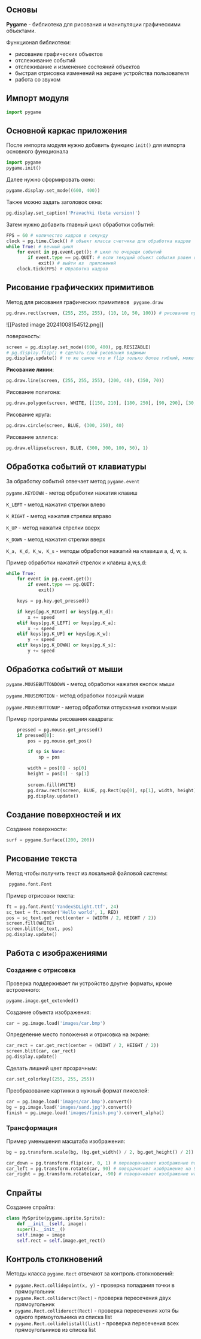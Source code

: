 ## Основы
**Pygame** - библиотека для рисования и манипуляции графическими объектами.

Функционал библиотеки:
- рисование графических объектов
- отслеживание событий
- отслеживание и изменение состояний объектов
- быстрая отрисовка изменений на экране устройства пользователя
- работа со звуком

## Импорт модуля

```python
import pygame
``` 
## Основной каркас приложения

После импорта модуля нужно добавить функцию `init()` для импорта основного функционала

```python
import pygame
pygame.init()
```

Далее нужно сформировать окно:

```python
pygame.display.set_mode((600, 400))
```

Также можно задать заголовок окна:

```python
pg.display.set_caption('Pravachki (beta version)')
```

Затем нужно добавить главный цикл обработки событий:

```python
FPS = 60 # количество кадров в секунду
clock = pg.time.Clock() # объект класса счетчика для обработка кадров
while True: # вечный цикл
    for event in pg.event.get(): # цикл по очереди событий
        if event.type == pg.QUIT: # если текущий объект события равен quit
            exit() # выйти из  приложений
    clock.tick(FPS) # Обработка кадров
```

## Рисование графических примитивов

Метод для рисования графических примитивов ` pygame.draw` 

```python
pg.draw.rect(screen, (255, 255, 255), (10, 10, 50, 100)) # рисование прямоугольника
```

![[Pasted image 20241008154512.png]]

поверхность:

```python
screen = pg.display.set_mode((600, 400), pg.RESIZABLE)
# pg.display.flip() # сделать слой рисования видимым
pg.display.update() # то же самое что и flip только более гибкий, может отображать отдельные объекты, а не весь слой
```

**Рисование линии**:

```python
pg.draw.line(screen, (255, 255, 255), (200, 40), (350, 70))
```

Рисование полигона:

```python
pg.draw.polygon(screen, WHITE, [[150, 210], [180, 250], [90, 290], [30, 230]])
```

Рисование круга:

```python
pg.draw.circle(screen, BLUE, (300, 250), 40)
```

Рисование эллипса:

```python
pg.draw.ellipse(screen, BLUE, (300, 300, 100, 50), 1)
```


## Обработка событий от клавиатуры

За обработку событий отвечает метод `pygame.event`

`pygame.KEYDOWN` - метод обработки нажатия клавиш

`K_LEFT` - метод нажатия стрелки влево

`K_RIGHT` - метод нажатия стрелки вправо

`K_UP` - метод нажатия стрелки вверх

`K_DOWN` - метод нажатия стрелки вверх

`K_a, K_d, K_w, K_s` - методы обработки нажатий на клавиши a, d, w, s.

Пример обработки нажатий стрелок и клавиш a,w,s,d:

```python
while True:
    for event in pg.event.get():
        if event.type == pg.QUIT:
            exit()

    keys = pg.key.get_pressed()

    if keys[pg.K_RIGHT] or keys[pg.K_d]:
        x += speed
    elif keys[pg.K_LEFT] or keys[pg.K_a]:
        x -= speed
    elif keys[pg.K_UP] or keys[pg.K_w]:
        y -= speed
    elif keys[pg.K_DOWN] or keys[pg.K_s]:
        y += speed
```

## Обработка событий от мыши

`pygame.MOUSEBUTTONDOWN` - метод обработки нажатия кнопок мыши

`pygame.MOUSEMOTION` - метод обработки позиций мыши

`pygame.MOUSEBUTTONUP` - метод обработки отпускания кнопки мыши

Пример программы рисования квадрата:

```python
    pressed = pg.mouse.get_pressed()
    if pressed[0]:
        pos = pg.mouse.get_pos()

        if sp is None:
            sp = pos

        width = pos[0] - sp[0]
        height = pos[1] - sp[1]
        
        screen.fill(WHITE)
        pg.draw.rect(screen, BLUE, pg.Rect(sp[0], sp[1], width, height))
        pg.display.update()
```

## Создание поверхностей и их 

Создание поверхности:

```python
surf = pygame.Surface((200, 200))
```
## Рисование текста

Метод чтобы получить текст из локальной файловой системы:

```python
 pygame.font.Font
```

Пример отрисовки текста:

```python
ft = pg.font.Font('YandexSDLight.ttf', 24)
sc_text = ft.render('Hello world', 1, RED)
pos = sc_text.get_rect(center = (WIDTH / 2, HEIGHT / 2))
screen.fill(WHITE)
screen.blit(sc_text, pos)
pg.display.update()
```

## Работа с изображениями
### Создание с отрисовка

Проверка поддерживает ли устройство другие форматы, кроме встроенного:

```python
pygame.image.get_extended()
```

Создание объекта изображения:

```python
car = pg.image.load('images/car.bmp')
```

Определение место положения и отрисовка на экране:

```python
car_rect = car.get_rect(center = (WIDHT / 2, HEIGHT / 2))
screen.blit(car, car_rect)
pg.display.update()
```

Сделать лишний цвет прозрачным:

```python
car.set_colorkey((255, 255, 255))
```

Преобразование картинки в нужный формат пикселей:

```python
car = pg.image.load('images/car.bmp').convert()
bg = pg.image.load('images/sand.jpg').convert()
finish = pg.image.load('images/finish.png').convert_alpha()
```

### Трансформация 

Пример уменьшения масштаба изображения:

```python
bg = pg.transform.scale(bg, (bg.get_width() / 2, bg.get_height() / 2))
```

```python
car_down = pg.transform.flip(car, 0, 1) # переворачивает изображение по оси у
car_left = pg.transform.rotate(car, 90) # поворачивает изображение на 90 градусов влево
car_right = pg.transform.rotate(car, -90) # поворачивает изображение на 90 градусов вправо
```
## Спрайты

Создание спрайта:

```python
class MySprite(pygame.sprite.Sprite):
    def __init__(self, image):
    super().__init__()
    self.image = image
    self.rect = self.image.get_rect()
```
## Контроль столкновений

Методы класса `pygame.Rect` отвечают за контроль столкновений:
- `pygame.Rect.collidepoint(x, y)` - проверка попадания точки в прямоугольник
- `pygame.Rect.colliderect(Rect)` - проверка пересечения двух прямоугольник
- `pygame.Rect.colliderect(Rect)` - проверка пересечения хотя бы одного прямоугольника из списка list
- `pygame.Rect.collidelistall(list)` - проверка пересечения всех прямоугольников из списка list 

